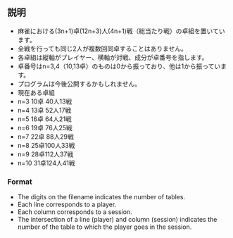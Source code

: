 ## 説明

* 麻雀における(3n+1)卓(12n+3)人(4n+1)戦（総当たり戦）の卓組を置いています。
* 全戦を行っても同じ2人が複数回同卓することはありません。
* 各卓組は縦軸がプレイヤー、横軸が対戦、成分が卓番号を指します。
* 卓番号はn=3,4（10,13卓）のものは0から振っており、他は1から振っています。
* プログラムは今後公開するかもしれません。
* 現在ある卓組
 * n=3  10卓 40人13戦
 * n=4  13卓 52人17戦
 * n=5  16卓 64人21戦
 * n=6  19卓 76人25戦
 * n=7  22卓 88人29戦
 * n=8  25卓100人33戦
 * n=9  28卓112人37戦
 * n=10 31卓124人41戦

### Format

* The digits on the filename indicates the number of tables.
* Each line corresponds to a player.
* Each column corresponds to a session.
* The intersection of a line (player) and column (session) indicates the number of the table to which the player goes in the session.
